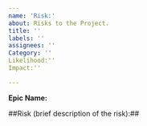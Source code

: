 ```yaml
---
name: 'Risk:'
about: Risks to the Project.
title: ''
labels: ''
assignees: ''
Category: ''
Likelihood:''
Impact:''

---
```


**Epic Name:**

##Risk (brief description of the risk):##

